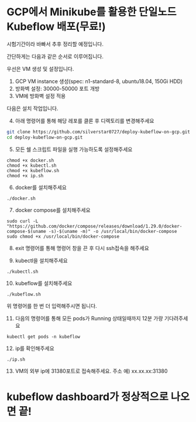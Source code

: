 # GCP에서 Minikube를 활용한 단일노드 Kubeflow 배포(무료!)


시험기간이라 바빠서 추후 정리할 예정입니다.

간단하게는 다음과 같은 순서로 이루어집니다.

우선은 VM 생성 및 설정입니다.
1. GCP VM instance 생성(spec: n1-standard-8, ubuntu18.04, 150Gi HDD)
2. 방화벽 설정: 30000-50000 포트 개방
3. VM에 방화벽 설정 적용

다음은 설치 작업입니다.

4. 아래 명령어를 통해 해당 레포를 클론 후 디렉토리를 변경해주세요
~~~sh
git clone https://github.com/silverstar0727/deploy-kubeflow-on-gcp.git
cd deploy-kubeflow-on-gcp.git
~~~

5. 모든 쉘 스크립트 파일을 실행 가능하도록 설정해주세요
~~~
chmod +x docker.sh
chmod +x kubectl.sh
chmod +x kubeflow.sh
chmod +x ip.sh
~~~

6. docker를 설치해주세요
~~~
./docker.sh
~~~

7. docker compose를 설치해주세요
~~~
sudo curl -L "https://github.com/docker/compose/releases/download/1.29.0/docker-compose-$(uname -s)-$(uname -m)" -o /usr/local/bin/docker-compose
sudo chmod +x /usr/local/bin/docker-compose
~~~

8. exit 명령어를 통해 명령어 창을 끈 후 다시 ssh접속을 해주세요

9. kubectl을 설치해주세요
~~~
./kubectl.sh
~~~

10. kubeflow를 설치해주세요
~~~
./kubeflow.sh
~~~

위 명령어를 한 번 더 입력해주시면 됩니다.

11. 다음의 명령어를 통해 모든 pods가 Running 상태일때까지 12분 가량 기다려주세요
~~~
kubectl get pods -n kubeflow
~~~

12. ip를 확인해주세요
~~~
./ip.sh
~~~

13. VM의 외부 ip에 31380포트로 접속해주세요.
주소 예) xx.xx.xx:31380


# kubeflow dashboard가 정상적으로 나오면 끝!
